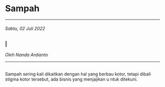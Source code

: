 # Sampah
---
###### Sabtu, 02 Juli 2022

### |

_Oleh Nanda Ardianto_

---

<br>
Sampah sering kali dikaitkan dengan hal yang berbau kotor, tetapi dibali stigma kotor tersebut,
ada bisnis yang menjajikan u ntuk ditekuni.